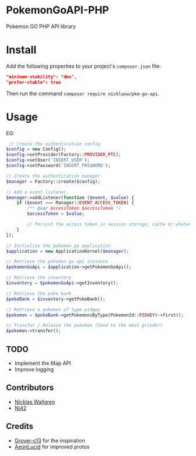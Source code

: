# PokemonGoAPI-PHP
Pokemon GO PHP API library

# Install
Add the following properties to your project's `composer.json` file:

```json
"minimum-stability": "dev",
"prefer-stable": true
```

Then run the command `composer require nicklasw/pkm-go-api`.

# Usage
EG:
```php
 // Create the authentication config
$config = new Config();
$config->setProvider(Factory::PROVIDER_PTC);
$config->setUser('INSERT_USER');
$config->setPassword('INSERT_PASSWORD');

// Create the authentication manager
$manager = Factory::create($config);

// Add a event listener,
$manager->addListener(function ($event, $value) {
    if ($event === Manager::EVENT_ACCESS_TOKEN) {
        /** @var AccessToken $accessToken */
        $accessToken = $value;

        // Persist the access token in session storage, cache or whatever.
    }
});

// Initialize the pokemon go application
$application = new ApplicationKernel($manager);

// Retrieve the pokemon go api instance
$pokemonGoApi = $application->getPokemonGoApi();

// Retrieve the inventory
$inventory = $pokemonGoApi->getInventory();

// Retrieve the poke bank
$pokeBank = $inventory->getPokeBank();

// Retrieve a pokemon of type pidgey
$pokemon = $pokeBank->getPokemonsByType(PokemonId::PIDGEY)->first();

// Transfer / Release the pokemon (Send to the meat grinder)
$pokemon->transfer();
```

## TODO
  - Implement the Map API
  - Improve logging

## Contributors
  - [Nicklas Wallgren](https://github.com/NicklasWallgren)
  - [Ni42](https://github.com/Ni42)

## Credits
- [Grover-c13](https://github.com/Grover-c13) for the inspiration
- [AeonLucid](https://github.com/AeonLucid/POGOProtos) for improved protos
